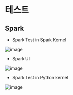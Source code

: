 # 테스트 

## Spark

- Spark Test in Spark Kernel

![image](https://user-images.githubusercontent.com/11453229/112254343-ca81e380-8ca3-11eb-935f-bd20cfb02bdd.png)

- Spark UI

![image](https://user-images.githubusercontent.com/11453229/112254402-e38a9480-8ca3-11eb-9773-c539e9c647e8.png)

- Spark Test in Python kernel

![image](https://user-images.githubusercontent.com/11453229/112254489-09179e00-8ca4-11eb-9b4d-d266df1a8e9e.png)


